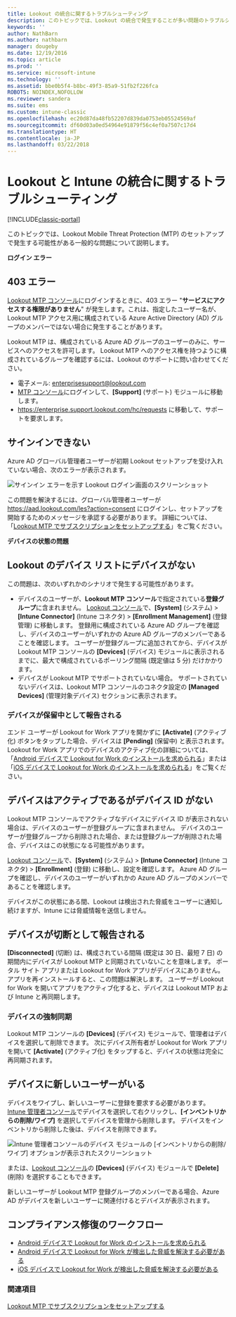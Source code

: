 ```yaml
---
title: Lookout の統合に関するトラブルシューティング
description: このトピックでは、Lookout の統合で発生することが多い問題のトラブルシューティングについて説明します
keywords: ''
author: NathBarn
ms.author: nathbarn
manager: dougeby
ms.date: 12/19/2016
ms.topic: article
ms.prod: ''
ms.service: microsoft-intune
ms.technology: ''
ms.assetid: bbe0b5f4-b8bc-49f3-85a9-51fb2f226fca
ROBOTS: NOINDEX,NOFOLLOW
ms.reviewer: sandera
ms.suite: ems
ms.custom: intune-classic
ms.openlocfilehash: ec20d87da48fb52207d839da0753eb05524569af
ms.sourcegitcommit: df60d03a0ed54964e91879f56c4ef0a7507c17d4
ms.translationtype: HT
ms.contentlocale: ja-JP
ms.lasthandoff: 03/22/2018
---
```

# <a name="troubleshoot-lookout-integration-with-intune"></a>Lookout と Intune の統合に関するトラブルシューティング

[!INCLUDE[classic-portal](../includes/classic-portal.md)]

このトピックでは、Lookout Mobile Threat Protection (MTP) のセットアップで発生する可能性がある一般的な問題について説明します。

**ログイン エラー**

## <a name="403-errors"></a>403 エラー
[Lookout MTP コンソール](https://aad.lookout.com)にログインするときに、403 エラー "**サービスにアクセスする権限がありません**" が発生します。これは、指定したユーザー名が、Lookout MTP アクセス用に構成されている Azure Active Directory (AD) グループのメンバーではない場合に発生することがあります。

Lookout MTP は、構成されている Azure AD グループのユーザーのみに、サービスへのアクセスを許可します。 Lookout MTP へのアクセス権を持つように構成されているグループを確認するには、Lookout のサポートに問い合わせてください。

* 電子メール: enterprisesupport@lookout.com
* [MTP コンソール](http://aad.lookout.com)にログインして、**[Support]** (サポート) モジュールに移動します。
* https://enterprise.support.lookout.com/hc/requests に移動して、サポートを要求します。

## <a name="unable-to-sign-in"></a>サインインできない
Azure AD グローバル管理者ユーザーが初期 Lookout セットアップを受け入れていない場合、次のエラーが表示されます。

![サインイン エラーを示す Lookout ログイン画面のスクリーンショット](../media/mtp/lookout-mtp-consent-not-accepted-error.png)

この問題を解決するには、グローバル管理者ユーザーが https://aad.lookout.com/les?action=consent にログインし、セットアップを開始するためのメッセージを承認する必要があります。 詳細については、「[Lookout MTP でサブスクリプションをセットアップする](../deploy-use/setup-your-lookout-mtd-subscription.md)」をご覧ください。

**デバイスの状態の問題**

## <a name="device-missing-from-lookout-device-list"></a>Lookout のデバイス リストにデバイスがない

この問題は、次のいずれかのシナリオで発生する可能性があります。
* デバイスのユーザーが、**Lookout MTP コンソール**で指定されている**登録グループ**に含まれません。  [Lookout コンソール](http://aad.lookout.com)で、**[System]** (システム) > **[Intune Connector]** (Intune コネクタ) > **[Enrollment Management]** (登録管理) に移動します。  登録用に構成されている Azure AD グループを確認し、デバイスのユーザーがいずれかの Azure AD グループのメンバーであることを確認します。  ユーザーが登録グループに追加されてから、デバイスが Lookout MTP コンソールの **[Devices]** (デバイス) モジュールに表示されるまでに、最大で構成されているポーリング間隔 (既定値は 5 分) だけかかります。
* デバイスが Lookout MTP でサポートされていない場合。  サポートされていないデバイスは、Lookout MTP コンソールのコネクタ設定の **[Managed Devices]** (管理対象デバイス) セクションに表示されます。

### <a name="device-reported-as-pending"></a>デバイスが**保留中**として報告される

エンド ユーザーが Lookout for Work アプリを開かずに **[Activate]** (アクティブ化) ボタンをタップした場合、デバイスは **[Pending]** (保留中) と表示されます。 Lookout for Work アプリでのデバイスのアクティブ化の詳細については、「[Android デバイスで Lookout for Work のインストールを求められる](http://docs.microsoft.com/intune-user-help/you-are-prompted-to-install-lookout-for-work-android)」または「[iOS デバイスで Lookout for Work のインストールを求められる](https://docs.microsoft.com/intune-user-help/you-are-prompted-to-install-lookout-for-work-ios)」をご覧ください。

## <a name="device-whos-active-but-has-no-device-id"></a>デバイスはアクティブであるがデバイス ID がない
Lookout MTP コンソールでアクティブなデバイスにデバイス ID が表示されない場合は、デバイスのユーザーが登録グループに含まれません。 デバイスのユーザーが登録グループから削除された場合、または登録グループが削除された場合、デバイスはこの状態になる可能性があります。

[Lookout コンソール](http://aad.lookout.com)で、**[System]** (システム) > **[Intune Connector]** (Intune コネクタ) > **[Enrollment]** (登録) に移動し、設定を確認します。  Azure AD グループを確認し、デバイスのユーザーがいずれかの Azure AD グループのメンバーであることを確認します。

デバイスがこの状態にある間、Lookout は検出された脅威をユーザーに通知し続けますが、Intune には脅威情報を送信しません。

## <a name="device-reported-as-disconnected"></a>デバイスが**切断**として報告される

**[Disconnected]** (切断) は、構成されている間隔 (既定は 30 日、最短 7 日) の期間内にデバイスが Lookout MTP と同期されていないことを意味します。 ポータル サイト アプリまたは Lookout for Work アプリがデバイスにありません。 アプリを再インストールすると、この問題は解決します。 ユーザーが Lookout for Work を開いてアプリをアクティブ化すると、デバイスは Lookout MTP および Intune と再同期します。

### <a name="forcing-a-device-sync"></a>デバイスの強制同期
Lookout MTP コンソールの **[Devices]** (デバイス) モジュールで、管理者はデバイスを選択して削除できます。   次にデバイス所有者が Lookout for Work アプリを開いて **[Activate]** (アクティブ化) をタップすると、デバイスの状態は完全に再同期されます。

## <a name="device-has-a-new-user"></a>デバイスに新しいユーザーがいる
デバイスをワイプし、新しいユーザーに登録を要求する必要があります。  [Intune 管理者コンソール](https://manage.microsoft.com)でデバイスを選択して右クリックし、**[インベントリからの削除/ワイプ]** を選択してデバイスを管理から削除します。 デバイスをインベントリから削除した後は、デバイスを削除できます。

![Intune 管理者コンソールのデバイス モジュールの [インベントリからの削除/ワイプ] オプションが表示されたスクリーンショット](../media/mtp/mtp-retire-device-intune-console.png)

または、[Lookout コンソール](http://aad.lookout.com)の **[Devices]** (デバイス) モジュールで **[Delete]** (削除) を選択することもできます。

新しいユーザーが Lookout MTP 登録グループのメンバーである場合、Azure AD がデバイスを新しいユーザーに関連付けるとデバイスが表示されます。

## <a name="compliance-remediation-workflows"></a>コンプライアンス修復のワークフロー
- [Android デバイスで Lookout for Work のインストールを求められる]( http://docs.microsoft.com/intune-user-help/you-are-prompted-to-install-lookout-for-work-android)
- [Android デバイスで Lookout for Work が検出した脅威を解決する必要がある](http://docs.microsoft.com/intune-user-help/you-need-to-resolve-a-threat-found-by-lookout-for-work-android)
- [iOS デバイスで Lookout for Work が検出した脅威を解決する必要がある](https://docs.microsoft.com/intune-user-help/you-need-to-resolve-a-threat-found-by-lookout-for-work-ios)


### <a name="see-also"></a>関連項目
[Lookout MTP でサブスクリプションをセットアップする](/intune-classic/deploy-use/set-up-your-subscription-with-lookout-mtp)
